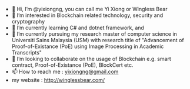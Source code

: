 - 👋 Hi, I’m @yixiongng, you can call me Yi Xiong or Wingless Bear
- 👀 I’m interested in Blockchain related technology, security and cryptography 
- 🌱 I’m currently learning C# and dotnet framework, and
- 🌱 I’m currently pursuing my research master of computer science in Universiti Sains Malaysia (USM) with research title of "Advancement of Proof-of-Existance (PoE) using Image Processing in Academic Transcripts" 
- 💞️ I’m looking to collaborate on the usage of Blockchain e.g. smart contract, Proof-of-Existance (PoE), BlockCert etc.
- 📫 How to reach me : yixiongng@gmail.com
- my website : http://winglessbear.com/

<!---
yixiongng/yixiongng is a ✨ special ✨ repository because its `README.md` (this file) appears on your GitHub profile.
You can click the Preview link to take a look at your changes.
--->
